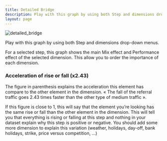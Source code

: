```yaml
---
title: Detailed Bridge
description: Play with this graph by using both Step and dimensions drop-down menus.
layout: page
---
```


![detailed_bridge]({{site.url}}{{site.baseurl}}/core_app/compare/web_application/dashboard/detailed_view/images/DetailedView-Filter.png)

Play with this graph by using both Step and dimensions drop-down menus.

For a selected step, this graph shows the main Mix effect and Performance effect of the selected dimension.  This allow you to order the importance of each dimension.

### Acceleration of rise or fall (x2.43)

The figure in parenthesis explains the acceleration this element has compare to the other element in the dimension. « The fall of the referral traffic goes 2.43 times faster than the other type of medium traffic ».

If this figure is close to 1, this will say that the element you’re looking has the same rise or fall than the other element in the dimension. This will tell you that everything is rising or falling at this step and nothing in your dataset explain why this step is positive or negative. You should add some more dimension to explain this variation (weather, holidays, day-off, bank holidays, strike, price versus competition, …)
